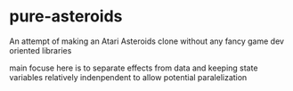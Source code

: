 # pure-asteroids

An attempt of making an Atari Asteroids clone
without any fancy game dev oriented libraries

main focuse here is to separate effects from data
and keeping state variables relatively indenpendent
to allow potential paralelization


